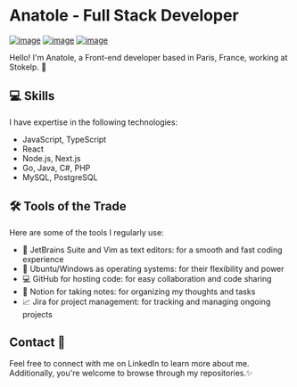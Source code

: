 # Anatole - Full Stack Developer

[![image](https://img.shields.io/badge/MY%20RESUME-254DD1?style=for-the-badge&logo=me&logoColor=white)](https://read.cv/4natole)
[![image](https://img.shields.io/badge/GitHub-111111?style=for-the-badge&logo=GitHub&logoColor=white)](https://github.com/Anatole-Godard)
[![image](https://img.shields.io/badge/LinkedIn-0077B5?style=for-the-badge&logo=linkedin&logoColor=white)](https://www.linkedin.com/in/anatole-godard)

Hello! I'm Anatole, a Front-end developer based in Paris, France, working at Stokelp. 🌱

## 💻 Skills

I have expertise in the following technologies:

- JavaScript, TypeScript
- React
- Node.js, Next.js
- Go, Java, C#, PHP
- MySQL, PostgreSQL

## 🛠️ Tools of the Trade 

Here are some of the tools I regularly use:

- 🚀 JetBrains Suite and Vim as text editors: for a smooth and fast coding experience
- 🐧 Ubuntu/Windows as operating systems: for their flexibility and power
- 💻 GitHub for hosting code: for easy collaboration and code sharing
- 📝 Notion for taking notes: for organizing my thoughts and tasks
- 📈 Jira for project management: for tracking and managing ongoing projects

## Contact 🔗

Feel free to connect with me on LinkedIn to learn more about me. Additionally, you're welcome to browse through my repositories.✨
